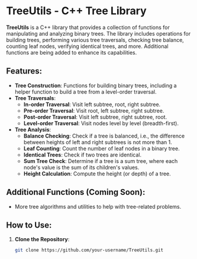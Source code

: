 # TreeUtils - C++ Tree Library

**TreeUtils** is a C++ library that provides a collection of functions for manipulating and analyzing binary trees. The library includes operations for building trees, performing various tree traversals, checking tree balance, counting leaf nodes, verifying identical trees, and more. Additional functions are being added to enhance its capabilities.

## Features:
- **Tree Construction**: Functions for building binary trees, including a helper function to build a tree from a level-order traversal.
- **Tree Traversals**: 
  - **In-order Traversal**: Visit left subtree, root, right subtree.
  - **Pre-order Traversal**: Visit root, left subtree, right subtree.
  - **Post-order Traversal**: Visit left subtree, right subtree, root.
  - **Level-order Traversal**: Visit nodes level by level (breadth-first).
- **Tree Analysis**:
  - **Balance Checking**: Check if a tree is balanced, i.e., the difference between heights of left and right subtrees is not more than 1.
  - **Leaf Counting**: Count the number of leaf nodes in a binary tree.
  - **Identical Trees**: Check if two trees are identical.
  - **Sum Tree Check**: Determine if a tree is a sum tree, where each node's value is the sum of its children's values.
  - **Height Calculation**: Compute the height (or depth) of a tree.

## Additional Functions (Coming Soon):
- More tree algorithms and utilities to help with tree-related problems.

## How to Use:

1. **Clone the Repository**:
   ```bash
   git clone https://github.com/your-username/TreeUtils.git
